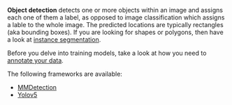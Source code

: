 **Object detection** detects one or more objects within an image and assigns each one of them a label, as opposed 
to image classification which assigns a lable to the whole image. The predicted locations are typically rectangles
(aka bounding boxes). If you are looking for shapes or polygons, then have a look at [instance segmentation](../instance_segmentation/index.md).

Before you delve into training models, take a look at how you need to [annotate your data](annotate.md).

The following frameworks are available:

* [MMDetection](mmdetection.md)
* [Yolov5](yolov5.md)
